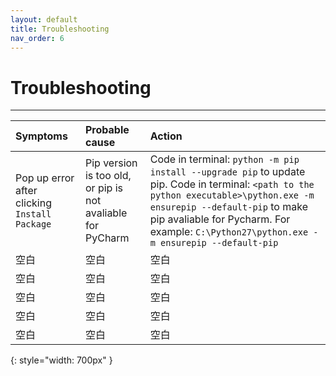```yaml
---
layout: default
title: Troubleshooting
nav_order: 6
---
```


# Troubleshooting

---

|  Symptoms  | Probable cause  | Action |
| :----------| :----------------| :--------|
|Pop up error after clicking `Install Package`|Pip version is too old, or pip is not avaliable for PyCharm| Code in terminal: `python -m pip install --upgrade pip` to update pip. Code in terminal: `<path to the python executable>\python.exe -m ensurepip --default-pip` to make pip avaliable for Pycharm. For example: `C:\Python27\python.exe -m ensurepip --default-pip`|
| 空白 | 空白 | 空白|
| 空白 | 空白 | 空白|
| 空白 | 空白 | 空白|
| 空白 | 空白 | 空白|
| 空白 | 空白 | 空白|
{: style="width: 700px" }
